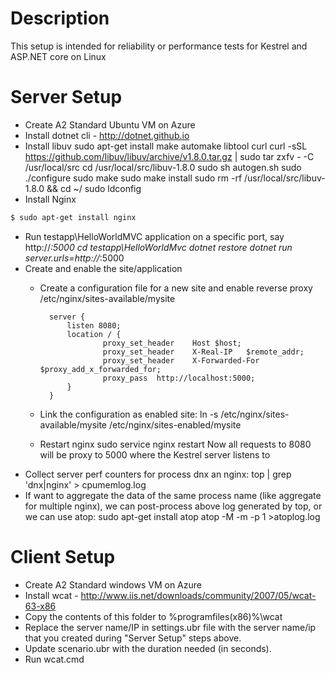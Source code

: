 # Description
This setup is intended for reliability or performance tests for Kestrel and ASP.NET core on Linux

# Server Setup

- Create A2 Standard Ubuntu VM on Azure
- Install dotnet cli - http://dotnet.github.io
- Install libuv
        sudo apt-get install make automake libtool curl
        curl -sSL https://github.com/libuv/libuv/archive/v1.8.0.tar.gz | sudo tar zxfv - -C /usr/local/src
        cd /usr/local/src/libuv-1.8.0
        sudo sh autogen.sh
        sudo ./configure
        sudo make
        sudo make install
        sudo rm -rf /usr/local/src/libuv-1.8.0 && cd ~/
        sudo ldconfig
- Install Nginx
```sh
$ sudo apt-get install nginx
```
- Run testapp\HelloWorldMVC application on a specific port, say http://*:5000
        cd testapp\HelloWorldMvc
        dotnet restore
        dotnet run server.urls=http://*:5000
- Create and enable the site/application
    - Create a configuration file for a new site and enable reverse proxy
            /etc/nginx/sites-available/mysite
                    
            server {
                listen 8080;		 
                location / {
                        proxy_set_header    Host $host;
                        proxy_set_header    X-Real-IP   $remote_addr;
                        proxy_set_header    X-Forwarded-For $proxy_add_x_forwarded_for;
                        proxy_pass  http://localhost:5000;
                }
            }
    - Link the configuration as enabled site:
            ln -s /etc/nginx/sites-available/mysite /etc/nginx/sites-enabled/mysite
    - Restart nginx
            sudo service nginx restart
        Now all requests to 8080 will be proxy to 5000 where the Kestrel server listens to
- Collect server perf counters for process dnx an nginx:
       	top | grep 'dnx\|nginx' > cpumemlog.log
- If want to aggregate the data of the same process name (like aggregate for multiple nginx), we can post-process above log generated by top, or we can use atop:
        sudo apt-get install atop
        atop -M -m -p 1 >atoplog.log

# Client Setup

- Create A2 Standard windows VM on Azure
- Install wcat - http://www.iis.net/downloads/community/2007/05/wcat-63-x86
- Copy the contents of this folder to %programfiles(x86)%\wcat 
- Replace the server name/IP in settings.ubr file with the server name/ip that you created during "Server Setup" steps above. 
- Update scenario.ubr with the duration needed (in seconds).
- Run 
        wcat.cmd




